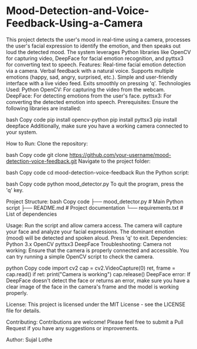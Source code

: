 # Mood-Detection-and-Voice-Feedback-Using-a-Camera
This project detects the user's mood in real-time using a camera, processes the user's facial expression to identify the emotion, and then speaks out loud the detected mood. The system leverages Python libraries like OpenCV for capturing video, DeepFace for facial emotion recognition, and pyttsx3 for converting text to speech. 
Features:
Real-time facial emotion detection via a camera.
Verbal feedback with a natural voice.
Supports multiple emotions (happy, sad, angry, surprised, etc.).
Simple and user-friendly interface with a live video feed.
Exits smoothly on pressing 'q'.
Technologies Used:
Python
OpenCV: For capturing the video from the webcam.
DeepFace: For detecting emotions from the user's face.
pyttsx3: For converting the detected emotion into speech.
Prerequisites:
Ensure the following libraries are installed:

bash
Copy code
pip install opencv-python
pip install pyttsx3
pip install deepface
Additionally, make sure you have a working camera connected to your system.

How to Run:
Clone the repository:

bash
Copy code
git clone https://github.com/your-username/mood-detection-voice-feedback.git
Navigate to the project folder:

bash
Copy code
cd mood-detection-voice-feedback
Run the Python script:

bash
Copy code
python mood_detector.py
To quit the program, press the 'q' key.

Project Structure:
bash
Copy code
├── mood_detector.py  # Main Python script
├── README.md         # Project documentation
└── requirements.txt  # List of dependencies

Usage:
Run the script and allow camera access.
The camera will capture your face and analyze your facial expressions.
The dominant emotion (mood) will be detected and spoken aloud.
Press 'q' to exit.
Dependencies:
Python 3.x
OpenCV
pyttsx3
DeepFace
Troubleshooting:
Camera not working: Ensure that the camera is properly connected and accessible. You can try running a simple OpenCV script to check the camera.

python
Copy code
import cv2
cap = cv2.VideoCapture(0)
ret, frame = cap.read()
if ret:
    print("Camera is working")
cap.release()
DeepFace error: If DeepFace doesn't detect the face or returns an error, make sure you have a clear image of the face in the camera's frame and the model is working properly.

License:
This project is licensed under the MIT License - see the LICENSE file for details.

Contributing:
Contributions are welcome! Please feel free to submit a Pull Request if you have any suggestions or improvements.

Author:
Sujal Lothe
